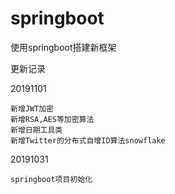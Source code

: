 # springboot
使用springboot搭建新框架

更新记录

20191101

    新增JWT加密
    新增RSA,AES等加密算法
    新增日期工具类
    新增Twitter的分布式自增ID算法snowflake

20191031

    springboot项目初始化
